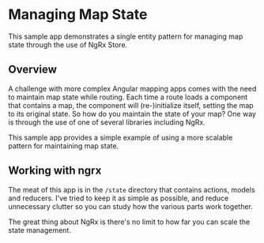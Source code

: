 # Managing Map State
This sample app demonstrates a single entity pattern for managing map state through the use of NgRx Store.

## Overview
A challenge with more complex Angular mapping apps comes with the need to maintain map state while routing.  Each time a route loads a component that contains a map, the component will (re-)initialize itself, setting the map to its original state.  So how do you maintain the state of your map?  One way is through the use of one of several libraries including NgRx.

This sample app provides a simple example of using a more scalable pattern for maintaining map state.

## Working with ngrx

The meat of this app is in the `/state` directory that contains actions, models and reducers. I've tried to keep it as simple as possible, and reduce unnecessary clutter so you can study how the various parts work together. 

The great thing about NgRx is there's no limit to how far you can scale the state management.


